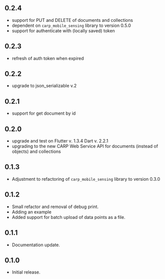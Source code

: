 ## 0.2.4
* support for PUT and DELETE of documents and collections
* dependent on `carp_mobile_sensing` library to version 0.5.0
* support for authenticate with (locally saved) token

## 0.2.3
* refresh of auth token when expired

## 0.2.2
* upgrade to json_serializable v.2

## 0.2.1
* support for get document by id

## 0.2.0
* upgrade and test on Flutter v. 1.3.4 Dart v. 2.2.1 
* upgrading to the new CARP Web Service API for documents (instead of objects) and collections

## 0.1.3
* Adjustment to refactoring of `carp_mobile_sensing` library to version 0.3.0

## 0.1.2
* Small refactor and removal of debug print.
* Adding an example
* Added support for batch upload of data points as a file.

## 0.1.1
* Documentation update.

## 0.1.0 
* Initial release.
